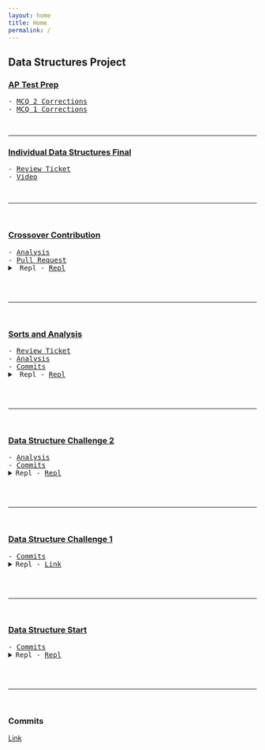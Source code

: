 ```yaml
---
layout: home
title: Home
permalink: /
---
```


## Data Structures Project

### <u>AP Test Prep</u>

<pre>
- <a href="/datastruct-proj/ap/mcq2">MCQ 2 Corrections</a>
- <a href="/datastruct-proj/ap/mcq1">MCQ 1 Corrections</a>
</pre>

<br>

---

### <u>Individual Data Structures Final</u>

<pre>
- <a href="https://github.com/armarmgc/group-m/issues/12">Review Ticket</a>
- <a href="https://drive.google.com/file/d/11w4VSRGeRyY6WqtCcvr-eIL8pQS5UzAm/view?usp=sharing">Video</a>
</pre>

<br>

---

<br>

### <u>Crossover Contribution</u>

<pre>
- <a href="/datastruct-proj/analysis/clock">Analysis</a>
- <a href="https://github.com/chenxin-chex/Chenxin-Individual-Tri-3/pull/1">Pull Request</a>
<details>
<summary> Repl - <a href="https://replit.com/@chenxinNi/Chenxin-Individual-Tri-3">Repl</a></summary>

<iframe class="rounded-corners" frameborder="0" width="100%" height="500px" src="https://replit.com/@chenxinNi/Chenxin-Individual-Tri-3?embed=true?lite=true"></iframe>
</details>
</pre>

<br>

---

<br>

### <u>Sorts and Analysis</u>

<pre>
- <a href="https://github.com/armarmgc/group-m/issues/11">Review Ticket</a>
- <a href="/datastruct-proj/analysis/sorts">Analysis</a>
- <a href="https://github.com/armarmgc/datastruct-proj/commits/master">Commits</a>
<details>
<summary> Repl - <a href="https://replit.com/@armarmgc/datastruct-proj-3">Repl</a></summary>

<iframe class="rounded-corners" frameborder="0" width="100%" height="500px" src="https://replit.com/@armarmgc/datastruct-proj-3?embed=true?lite=true"></iframe>
</details>
</pre>

<br>

---

<br>

### <u>Data Structure Challenge 2</u>

<pre>
- <a href="/datastruct-proj/analysis/chal2">Analysis</a>
- <a href="https://github.com/armarmgc/datastruct-proj/commits/master">Commits</a>
<details>
<summary>Repl - <a href="https://replit.com/@armarmgc/datastruct-proj-2">Repl</a></summary>

<iframe class="rounded-corners" frameborder="0" width="100%" height="500px" src="https://replit.com/@armarmgc/datastruct-proj-2?embed=true?lite=true"></iframe>
</details>
</pre>


<br>

---

<br>

### <u>Data Structure Challenge 1</u>

<pre>
- <a href="https://github.com/armarmgc/datastruct-proj/commits/master">Commits</a>
<details>
<summary>Repl - <a href="https://replit.com/@armarmgc/datastruct-proj-1">Link</a></summary>

<iframe class="rounded-corners" frameborder="0" width="100%" height="500px" src="https://replit.com/@armarmgc/datastruct-proj-1?embed=true?lite=true"></iframe>
</details>
</pre>


<br>

---

<br>

### <u>Data Structure Start</u>

<pre>
- <a href="https://github.com/armarmgc/datastruct-proj/commits/master">Commits</a>
<details>
<summary>Repl - <a href="https://replit.com/@armarmgc/datastruct-proj">Repl</a></summary>

<iframe class="rounded-corners" frameborder="0" width="100%" height="500px" src="https://replit.com/@armarmgc/datastruct-proj?embed=true?lite=true"></iframe>
</details>
</pre>

<br>

---

<br>

### Commits
[Link](https://github.com/armarmgc/group-m/commits?author=armarmgc)

